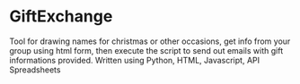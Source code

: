 # GiftExchange

Tool for drawing names for christmas or other occasions, get info from your group using html form, then execute the script to send out emails with gift informations provided.
Written using Python, HTML, Javascript, API Spreadsheets
